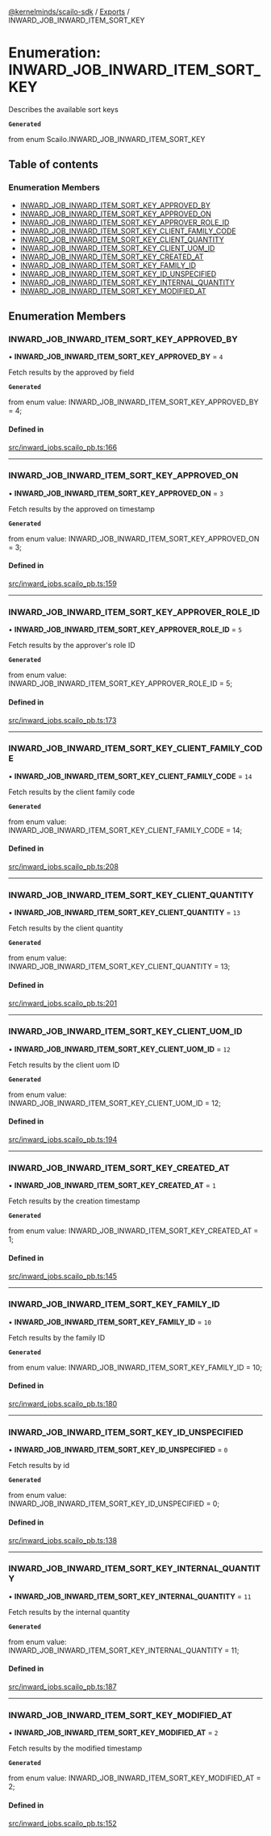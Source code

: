 [@kernelminds/scailo-sdk](../README.md) / [Exports](../modules.md) / INWARD\_JOB\_INWARD\_ITEM\_SORT\_KEY

# Enumeration: INWARD\_JOB\_INWARD\_ITEM\_SORT\_KEY

Describes the available sort keys

**`Generated`**

from enum Scailo.INWARD_JOB_INWARD_ITEM_SORT_KEY

## Table of contents

### Enumeration Members

- [INWARD\_JOB\_INWARD\_ITEM\_SORT\_KEY\_APPROVED\_BY](INWARD_JOB_INWARD_ITEM_SORT_KEY.md#inward_job_inward_item_sort_key_approved_by)
- [INWARD\_JOB\_INWARD\_ITEM\_SORT\_KEY\_APPROVED\_ON](INWARD_JOB_INWARD_ITEM_SORT_KEY.md#inward_job_inward_item_sort_key_approved_on)
- [INWARD\_JOB\_INWARD\_ITEM\_SORT\_KEY\_APPROVER\_ROLE\_ID](INWARD_JOB_INWARD_ITEM_SORT_KEY.md#inward_job_inward_item_sort_key_approver_role_id)
- [INWARD\_JOB\_INWARD\_ITEM\_SORT\_KEY\_CLIENT\_FAMILY\_CODE](INWARD_JOB_INWARD_ITEM_SORT_KEY.md#inward_job_inward_item_sort_key_client_family_code)
- [INWARD\_JOB\_INWARD\_ITEM\_SORT\_KEY\_CLIENT\_QUANTITY](INWARD_JOB_INWARD_ITEM_SORT_KEY.md#inward_job_inward_item_sort_key_client_quantity)
- [INWARD\_JOB\_INWARD\_ITEM\_SORT\_KEY\_CLIENT\_UOM\_ID](INWARD_JOB_INWARD_ITEM_SORT_KEY.md#inward_job_inward_item_sort_key_client_uom_id)
- [INWARD\_JOB\_INWARD\_ITEM\_SORT\_KEY\_CREATED\_AT](INWARD_JOB_INWARD_ITEM_SORT_KEY.md#inward_job_inward_item_sort_key_created_at)
- [INWARD\_JOB\_INWARD\_ITEM\_SORT\_KEY\_FAMILY\_ID](INWARD_JOB_INWARD_ITEM_SORT_KEY.md#inward_job_inward_item_sort_key_family_id)
- [INWARD\_JOB\_INWARD\_ITEM\_SORT\_KEY\_ID\_UNSPECIFIED](INWARD_JOB_INWARD_ITEM_SORT_KEY.md#inward_job_inward_item_sort_key_id_unspecified)
- [INWARD\_JOB\_INWARD\_ITEM\_SORT\_KEY\_INTERNAL\_QUANTITY](INWARD_JOB_INWARD_ITEM_SORT_KEY.md#inward_job_inward_item_sort_key_internal_quantity)
- [INWARD\_JOB\_INWARD\_ITEM\_SORT\_KEY\_MODIFIED\_AT](INWARD_JOB_INWARD_ITEM_SORT_KEY.md#inward_job_inward_item_sort_key_modified_at)

## Enumeration Members

### INWARD\_JOB\_INWARD\_ITEM\_SORT\_KEY\_APPROVED\_BY

• **INWARD\_JOB\_INWARD\_ITEM\_SORT\_KEY\_APPROVED\_BY** = ``4``

Fetch results by the approved by field

**`Generated`**

from enum value: INWARD_JOB_INWARD_ITEM_SORT_KEY_APPROVED_BY = 4;

#### Defined in

[src/inward_jobs.scailo_pb.ts:166](https://github.com/scailo/ts-sdk/blob/c10a36b57201dfa5903d4b53efa1e62aa6208936/src/inward_jobs.scailo_pb.ts#L166)

___

### INWARD\_JOB\_INWARD\_ITEM\_SORT\_KEY\_APPROVED\_ON

• **INWARD\_JOB\_INWARD\_ITEM\_SORT\_KEY\_APPROVED\_ON** = ``3``

Fetch results by the approved on timestamp

**`Generated`**

from enum value: INWARD_JOB_INWARD_ITEM_SORT_KEY_APPROVED_ON = 3;

#### Defined in

[src/inward_jobs.scailo_pb.ts:159](https://github.com/scailo/ts-sdk/blob/c10a36b57201dfa5903d4b53efa1e62aa6208936/src/inward_jobs.scailo_pb.ts#L159)

___

### INWARD\_JOB\_INWARD\_ITEM\_SORT\_KEY\_APPROVER\_ROLE\_ID

• **INWARD\_JOB\_INWARD\_ITEM\_SORT\_KEY\_APPROVER\_ROLE\_ID** = ``5``

Fetch results by the approver's role ID

**`Generated`**

from enum value: INWARD_JOB_INWARD_ITEM_SORT_KEY_APPROVER_ROLE_ID = 5;

#### Defined in

[src/inward_jobs.scailo_pb.ts:173](https://github.com/scailo/ts-sdk/blob/c10a36b57201dfa5903d4b53efa1e62aa6208936/src/inward_jobs.scailo_pb.ts#L173)

___

### INWARD\_JOB\_INWARD\_ITEM\_SORT\_KEY\_CLIENT\_FAMILY\_CODE

• **INWARD\_JOB\_INWARD\_ITEM\_SORT\_KEY\_CLIENT\_FAMILY\_CODE** = ``14``

Fetch results by the client family code

**`Generated`**

from enum value: INWARD_JOB_INWARD_ITEM_SORT_KEY_CLIENT_FAMILY_CODE = 14;

#### Defined in

[src/inward_jobs.scailo_pb.ts:208](https://github.com/scailo/ts-sdk/blob/c10a36b57201dfa5903d4b53efa1e62aa6208936/src/inward_jobs.scailo_pb.ts#L208)

___

### INWARD\_JOB\_INWARD\_ITEM\_SORT\_KEY\_CLIENT\_QUANTITY

• **INWARD\_JOB\_INWARD\_ITEM\_SORT\_KEY\_CLIENT\_QUANTITY** = ``13``

Fetch results by the client quantity

**`Generated`**

from enum value: INWARD_JOB_INWARD_ITEM_SORT_KEY_CLIENT_QUANTITY = 13;

#### Defined in

[src/inward_jobs.scailo_pb.ts:201](https://github.com/scailo/ts-sdk/blob/c10a36b57201dfa5903d4b53efa1e62aa6208936/src/inward_jobs.scailo_pb.ts#L201)

___

### INWARD\_JOB\_INWARD\_ITEM\_SORT\_KEY\_CLIENT\_UOM\_ID

• **INWARD\_JOB\_INWARD\_ITEM\_SORT\_KEY\_CLIENT\_UOM\_ID** = ``12``

Fetch results by the client uom ID

**`Generated`**

from enum value: INWARD_JOB_INWARD_ITEM_SORT_KEY_CLIENT_UOM_ID = 12;

#### Defined in

[src/inward_jobs.scailo_pb.ts:194](https://github.com/scailo/ts-sdk/blob/c10a36b57201dfa5903d4b53efa1e62aa6208936/src/inward_jobs.scailo_pb.ts#L194)

___

### INWARD\_JOB\_INWARD\_ITEM\_SORT\_KEY\_CREATED\_AT

• **INWARD\_JOB\_INWARD\_ITEM\_SORT\_KEY\_CREATED\_AT** = ``1``

Fetch results by the creation timestamp

**`Generated`**

from enum value: INWARD_JOB_INWARD_ITEM_SORT_KEY_CREATED_AT = 1;

#### Defined in

[src/inward_jobs.scailo_pb.ts:145](https://github.com/scailo/ts-sdk/blob/c10a36b57201dfa5903d4b53efa1e62aa6208936/src/inward_jobs.scailo_pb.ts#L145)

___

### INWARD\_JOB\_INWARD\_ITEM\_SORT\_KEY\_FAMILY\_ID

• **INWARD\_JOB\_INWARD\_ITEM\_SORT\_KEY\_FAMILY\_ID** = ``10``

Fetch results by the family ID

**`Generated`**

from enum value: INWARD_JOB_INWARD_ITEM_SORT_KEY_FAMILY_ID = 10;

#### Defined in

[src/inward_jobs.scailo_pb.ts:180](https://github.com/scailo/ts-sdk/blob/c10a36b57201dfa5903d4b53efa1e62aa6208936/src/inward_jobs.scailo_pb.ts#L180)

___

### INWARD\_JOB\_INWARD\_ITEM\_SORT\_KEY\_ID\_UNSPECIFIED

• **INWARD\_JOB\_INWARD\_ITEM\_SORT\_KEY\_ID\_UNSPECIFIED** = ``0``

Fetch results by id

**`Generated`**

from enum value: INWARD_JOB_INWARD_ITEM_SORT_KEY_ID_UNSPECIFIED = 0;

#### Defined in

[src/inward_jobs.scailo_pb.ts:138](https://github.com/scailo/ts-sdk/blob/c10a36b57201dfa5903d4b53efa1e62aa6208936/src/inward_jobs.scailo_pb.ts#L138)

___

### INWARD\_JOB\_INWARD\_ITEM\_SORT\_KEY\_INTERNAL\_QUANTITY

• **INWARD\_JOB\_INWARD\_ITEM\_SORT\_KEY\_INTERNAL\_QUANTITY** = ``11``

Fetch results by the internal quantity

**`Generated`**

from enum value: INWARD_JOB_INWARD_ITEM_SORT_KEY_INTERNAL_QUANTITY = 11;

#### Defined in

[src/inward_jobs.scailo_pb.ts:187](https://github.com/scailo/ts-sdk/blob/c10a36b57201dfa5903d4b53efa1e62aa6208936/src/inward_jobs.scailo_pb.ts#L187)

___

### INWARD\_JOB\_INWARD\_ITEM\_SORT\_KEY\_MODIFIED\_AT

• **INWARD\_JOB\_INWARD\_ITEM\_SORT\_KEY\_MODIFIED\_AT** = ``2``

Fetch results by the modified timestamp

**`Generated`**

from enum value: INWARD_JOB_INWARD_ITEM_SORT_KEY_MODIFIED_AT = 2;

#### Defined in

[src/inward_jobs.scailo_pb.ts:152](https://github.com/scailo/ts-sdk/blob/c10a36b57201dfa5903d4b53efa1e62aa6208936/src/inward_jobs.scailo_pb.ts#L152)

